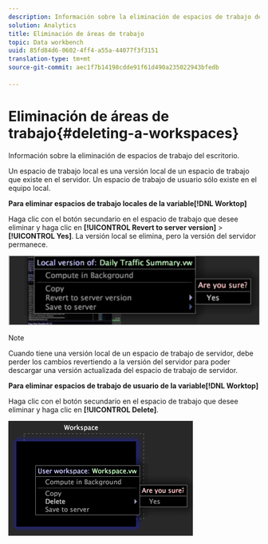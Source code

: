 ```yaml
---
description: Información sobre la eliminación de espacios de trabajo del escritorio.
solution: Analytics
title: Eliminación de áreas de trabajo
topic: Data workbench
uuid: 85fd84d6-0602-4ff4-a55a-44077f3f3151
translation-type: tm+mt
source-git-commit: aec1f7b14198cdde91f61d490a235022943bfedb

---
```



# Eliminación de áreas de trabajo{#deleting-a-workspaces}

Información sobre la eliminación de espacios de trabajo del escritorio.

Un espacio de trabajo local es una versión local de un espacio de trabajo que existe en el servidor. Un espacio de trabajo de usuario sólo existe en el equipo local.

**Para eliminar espacios de trabajo locales de la variable[!DNL Worktop]**

Haga clic con el botón secundario en el espacio de trabajo que desee eliminar y haga clic en **[!UICONTROL Revert to server version]** > **[!UICONTROL Yes]**. La versión local se elimina, pero la versión del servidor permanece.

![](assets/client-del.png)

>[!NOTE]
>
>Cuando tiene una versión local de un espacio de trabajo de servidor, debe perder los cambios revertiendo a la versión del servidor para poder descargar una versión actualizada del espacio de trabajo de servidor.

**Para eliminar espacios de trabajo de usuario de la variable[!DNL Worktop]**

Haga clic con el botón secundario en el espacio de trabajo que desee eliminar y haga clic en **[!UICONTROL Delete]**.

![](assets/mnu_workspaceManager_Deletewksp.png)


